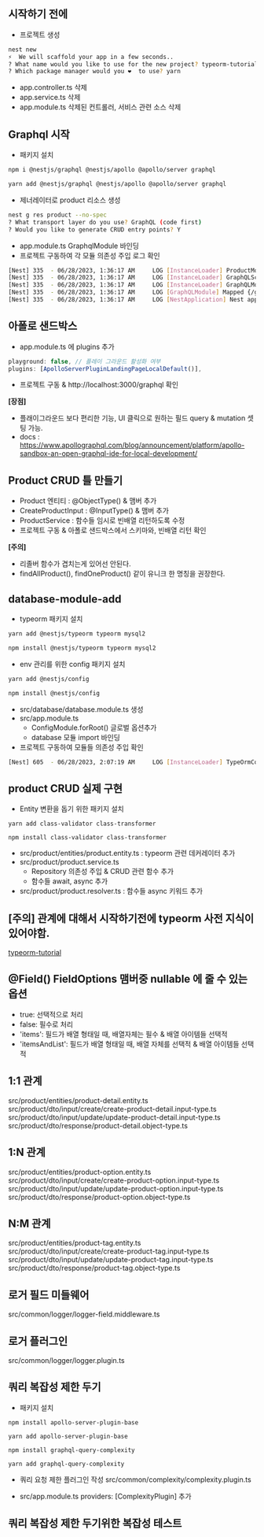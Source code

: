 ## 시작하기 전에

- 프로젝트 생성

```bash
nest new
⚡  We will scaffold your app in a few seconds..
? What name would you like to use for the new project? typeorm-tutorial
? Which package manager would you ❤️  to use? yarn
```

- app.controller.ts 삭제
- app.service.ts 삭제
- app.module.ts 삭제된 컨트롤러, 서비스 관련 소스 삭제

##

## Graphql 시작

- 패키지 설치

```bash
npm i @nestjs/graphql @nestjs/apollo @apollo/server graphql
```

```bash
yarn add @nestjs/graphql @nestjs/apollo @apollo/server graphql
```

- 제너레이터로 product 리소스 생성

```bash
nest g res product --no-spec
? What transport layer do you use? GraphQL (code first)
? Would you like to generate CRUD entry points? Y
```

- app.module.ts GraphqlModule 바인딩
- 프로젝트 구동하여 각 모듈 의존성 주입 로그 확인

```bash
[Nest] 335  - 06/28/2023, 1:36:17 AM     LOG [InstanceLoader] ProductModule dependencies initialized +1ms
[Nest] 335  - 06/28/2023, 1:36:17 AM     LOG [InstanceLoader] GraphQLSchemaBuilderModule dependencies initialized +0ms
[Nest] 335  - 06/28/2023, 1:36:17 AM     LOG [InstanceLoader] GraphQLModule dependencies initialized +1ms
[Nest] 335  - 06/28/2023, 1:36:17 AM     LOG [GraphQLModule] Mapped {/graphql, POST} route +68ms
[Nest] 335  - 06/28/2023, 1:36:17 AM     LOG [NestApplication] Nest application successfully started +1ms
```

##

## 아폴로 샌드박스

- app.module.ts 에 plugins 추가

```javascript
playground: false, // 플레이 그라운드 활성화 여부
plugins: [ApolloServerPluginLandingPageLocalDefault()],
```

- 프로젝트 구동 & http://localhost:3000/graphql 확인

**[장점]**

- 플래이그라운드 보다 편리한 기능, UI 클릭으로 원하는 필드 query & mutation 셋팅 가능.
- docs : https://www.apollographql.com/blog/announcement/platform/apollo-sandbox-an-open-graphql-ide-for-local-development/

##

## Product CRUD 틀 만들기

- Product 엔티티 : @ObjectType() & 맴버 추가
- CreateProductInput : @InputType() & 맴버 추가
- ProductService : 함수들 임시로 빈배열 리턴하도록 수정
- 프로젝트 구동 & 아폴로 샌드박스에서 스키마와, 빈배열 리턴 확인

**[주의]**

- 리졸버 함수가 겹치는게 있어선 안된다.
- findAllProduct(), findOneProduct() 같이 유니크 한 명칭을 권장한다.

## database-module-add

- typeorm 패키지 설치

```bash
yarn add @nestjs/typeorm typeorm mysql2
```

```bash
npm install @nestjs/typeorm typeorm mysql2
```

- env 관리를 위한 config 패키지 설치

```bash
yarn add @nestjs/config
```

```bash
npm install @nestjs/config
```

- src/database/database.module.ts 생성
- src/app.module.ts
  - ConfigModule.forRoot() 글로벌 옵션추가
  - database 모듈 import 바인딩
- 프로젝트 구동하여 모듈들 의존성 주입 확인

```bash
[Nest] 605  - 06/28/2023, 2:07:19 AM     LOG [InstanceLoader] TypeOrmCoreModule dependencies initialized +26ms
```

## product CRUD 실제 구현

- Entity 변환을 돕기 위한 패키지 설치

```shell
yarn add class-validator class-transformer
```

```shell
npm install class-validator class-transformer
```

- src/product/entities/product.entity.ts : typeorm 관련 데커레이터 추가
- src/product/product.service.ts
  - Repository 의존성 주입 & CRUD 관련 함수 추가
  - 함수들 await, async 추가
- src/product/product.resolver.ts : 함수들 async 키워드 추가

##

## [주의] 관계에 대해서 시작하기전에 typeorm 사전 지식이 있어야함.

[typeorm-tutorial](https://github.com/mysohodevelop/typeorm-tutorial)

##

## @Field() FieldOptions 맴버중 nullable 에 줄 수 있는 옵션

- true: 선택적으로 처리
- false: 필수로 처리
- 'items': 필드가 배열 형태일 때, 배열자체는 필수 & 배열 아이템들 선택적
- 'itemsAndList': 필드가 배열 형태일 때, 배열 자체를 선택적 & 배열 아이템들 선택적

##

## 1:1 관계

src/product/entities/product-detail.entity.ts
src/product/dto/input/create/create-product-detail.input-type.ts
src/product/dto/input/update/update-product-detail.input-type.ts
src/product/dto/response/product-detail.object-type.ts

##

## 1:N 관계

src/product/entities/product-option.entity.ts
src/product/dto/input/create/create-product-option.input-type.ts
src/product/dto/input/update/update-product-option.input-type.ts
src/product/dto/response/product-option.object-type.ts

##

## N:M 관계

src/product/entities/product-tag.entity.ts
src/product/dto/input/create/create-product-tag.input-type.ts
src/product/dto/input/update/update-product-tag.input-type.ts
src/product/dto/response/product-tag.object-type.ts

##

## 로거 필드 미들웨어

src/common/logger/logger-field.middleware.ts

##

## 로거 플러그인

src/common/logger/logger.plugin.ts

##

## 쿼리 복잡성 제한 두기

- 패키지 설치

```shell
npm install apollo-server-plugin-base
```

```shell
yarn add apollo-server-plugin-base
```

```shell
npm install graphql-query-complexity
```

```shell
yarn add graphql-query-complexity
```

- 쿼리 요청 제한 플러그인 작성
  src/common/complexity/complexity.plugin.ts

- src/app.module.ts providers: [ComplexityPlugin] 추가

##

## 쿼리 복잡성 제한 두기위한 복잡성 테스트

##
